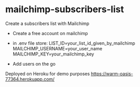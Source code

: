 # mailchimp-subscribers-list
Create a subscribers list with Mailchimp

- Create a free account on mailchimp
- in .env file store: 
  LIST_ID=your_list_id_given_by_mailchimp
  MAILCHIMP_USERNAME=your_user_name
  MAILCHIMP_KEY=your_mailchimp_key
  
- Add users on the go

Deployed on Heroku for demo purposes
https://warm-oasis-77364.herokuapp.com/
